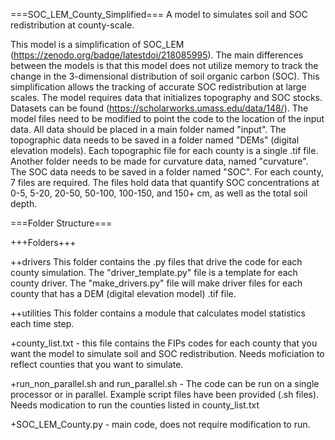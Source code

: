 ===SOC_LEM_County_Simplified===
A model to simulates soil and SOC redistribution at county-scale.

This model is a simplification of SOC_LEM (https://zenodo.org/badge/latestdoi/218085995). The main differences between the models is that this model does not utilize memory to track the change in the 3-dimensional distribution of soil organic carbon (SOC). This simplification allows the tracking of accurate SOC redistribution at large scales. The model requires data that initializes topography and SOC stocks. Datasets can be found (https://scholarworks.umass.edu/data/148/). The model files need to be modified to point the code to the location of the input data. All data should be placed in a main folder named "input". The topographic data needs to be saved in a folder named "DEMs" (digital elevation models). Each topographic file for each county is a single .tif file. Another folder needs to be made for curvature data, named "curvature". The SOC data needs to be saved in a folder named "SOC". For each county, 7 files are required. The files hold data that quantify SOC concentrations at 0-5, 5-20, 20-50, 50-100, 100-150, and 150+ cm, as well as the total soil depth.

===Folder Structure===

+++Folders+++

++drivers
   This folder contains the .py files that drive the code for each county simulation. The "driver_template.py" file is a template for each county driver. The   "make_drivers.py" file will make driver files for each county that has a DEM (digital elevation model) .tif file. 

++utilities
   This folder contains a module that calculates model statistics each time step.

+county_list.txt - this file contains the FIPs codes for each county that you want the model to simulate soil and SOC redistribution. Needs moficiation to reflect counties that you want to simulate.

+run_non_parallel.sh and run_parallel.sh - The code can be run on a single processor or in parallel. Example script files have been provided (.sh files). Needs modication to run the counties listed in county_list.txt

+SOC_LEM_County.py - main code, does not require modification to run.

